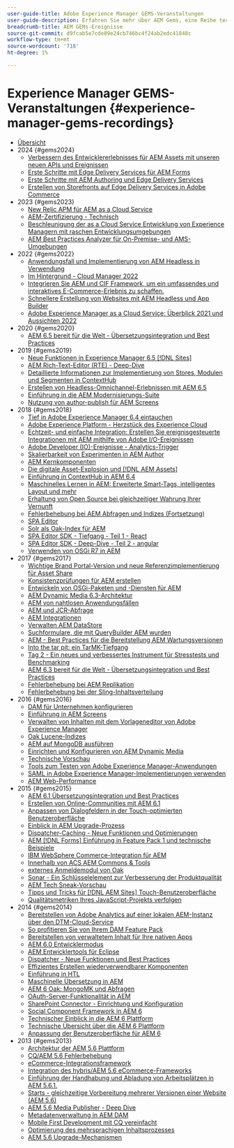 ```yaml
---
user-guide-title: Adobe Experience Manager GEMS-Veranstaltungen
user-guide-description: Erfahren Sie mehr über AEM Gems, eine Reihe technischer Vertiefungen, die von Adobe Experience Manager-Experten angeboten werden.
breadcrumb-title: AEM GEMs-Ereignisse
source-git-commit: d9fcab5e7cde89e24cb746bc4f24ab2edc41848c
workflow-type: tm+mt
source-wordcount: '718'
ht-degree: 1%

---
```



# Experience Manager GEMS-Veranstaltungen {#experience-manager-gems-recordings}

+ [Übersicht](overview.md)
+ 2024 {#gems2024}
   + [Verbessern des Entwicklererlebnisses für AEM Assets mit unseren neuen APIs und Ereignissen](gems2024/improving-dev-experience-for-aem-assets-with-new-apis-and-events.md)
   + [Erste Schritte mit Edge Delivery Services für AEM Forms](gems2024/edge-delivery-for-aem-forms.md)
   + [Erste Schritte mit AEM Authoring und Edge Delivery Services](/help/experience-manager-gems/gems2024/aem-authoring-and-edge-delivery.md)
   + [Erstellen von Storefronts auf Edge Delivery Services in Adobe Commerce](/help/experience-manager-gems/gems2024/storefronts-on-edge-delivery-with-adobe-commerce.md)
+ 2023 {#gems2023}
   + [New Relic APM für AEM as a Cloud Service](gems2023/newrelic-apm-for-aem-cloud-service.md)
   + [AEM-Zertifizierung - Technisch](gems2023/aem-certification-technical.md)
   + [Beschleunigung der as a Cloud Service Entwicklung von Experience Managern mit raschen Entwicklungsumgebungen](/help/experience-manager-gems/gems2023/rapid-development-environments.md)
   + [AEM Best Practices Analyzer für On-Premise- und AMS-Umgebungen](gems2023/aem-best-practices-analyzer.md)
+ 2022 {#gems2022}
   + [Anwendungsfall und Implementierung von AEM Headless in Verwendung](gems2022/customer-use-case-and-implementation-of-aem-headless-in-use.md)
   + [Im Hintergrund - Cloud Manager 2022](gems2022/looking-under-the-hood-cloud-manager-2022.md)
   + [Integrieren Sie AEM und CIF Framework, um ein umfassendes und interaktives E-Commerce-Erlebnis zu schaffen.](gems2022/aem-and-cif-framework-integration.md)
   + [Schnellere Erstellung von Websites mit AEM Headless und App Builder](gems2022/build-sites-faster-with-headless-and-appbuilder.md)
   + [Adobe Experience Manager as a Cloud Service: Überblick 2021 und Aussichten 2022](gems2022/aemcloudservice-2021-review-and-outlook.md)
+ 2020 {#gems2020}
   + [AEM 6.5 bereit für die Welt - Übersetzungsintegration und Best Practices](gems2020/aem65-readyfortheworld-translationintegration-bestpractices.md)
+ 2019 {#gems2019}
   + [Neue Funktionen in Experience Manager 6.5 [!DNL Sites]](gems2019/adobe-experience-manager-6-5-sites-whats-new.md)
   + [AEM Rich-Text-Editor (RTE) - Deep-Dive](gems2019/aem-rich-text-editor-rte-deep-dive1.md)
   + [Detaillierte Informationen zur Implementierung von Stores, Modulen und Segmenten in ContextHub](gems2019/contexthub-deep-dive.md)
   + [Erstellen von Headless-Omnichannel-Erlebnissen mit AEM 6.5](gems2019/creating-headless-omnichannel-experiences-with-aem-65.md)
   + [Einführung in die AEM Modernisierungs-Suite](gems2019/introducing-the-aem-modernization-suite.md)
   + [Nutzung von author-publish für AEM Screens](gems2019/leveraging-author-publish-for-aem-screens.md)
+ 2018 {#gems2018}
   + [Tief in Adobe Experience Manager 6.4 eintauchen](gems2018/aem-6-4-technical-sneak-peek.md)
   + [Adobe Experience Platform - Herzstück des Experience Cloud](gems2018/aem-acp.md)
   + [Echtzeit- und einfache Integration: Erstellen Sie ereignisgesteuerte Integrationen mit AEM mithilfe von Adobe I/O-Ereignissen](gems2018/aem-adobe-io.md)
   + [Adobe Developer (IO)-Ereignisse - Analytics-Trigger](gems2018/aem-analytics-triggers.md)
   + [Skalierbarkeit von Experimenten in AEM Author](gems2018/aem-author-scalability1.md)
   + [AEM Kernkomponenten](gems2018/aem-core-components.md)
   + [Die digitale Asset-Explosion und [!DNL AEM Assets]](gems2018/aem-digital-asset-explosion.md)
   + [Einführung in ContextHub in AEM 6.4](gems2018/aem-intro-to-contexthub.md)
   + [Maschinelles Lernen in AEM: Erweiterte Smart-Tags, intelligentes Layout und mehr](gems2018/aem-machine-learning.md)
   + [Erhaltung von Open Source bei gleichzeitiger Wahrung Ihrer Vernunft](gems2018/aem-maintaining-open-source.md)
   + [Fehlerbehebung bei AEM Abfragen und Indizes (Fortsetzung)](gems2018/aem-query-and-index-troubleshooting2.md)
   + [SPA Editor](gems2018/aem-spa-editor.md)
   + [Solr als Oak-Index für AEM](gems2018/solr-as-an-oak-index-for-aem.md)
   + [SPA Editor SDK - Tiefgang - Teil 1 - React](gems2018/spa-editor-sdk-deep-dive-react.md)
   + [SPA Editor SDK - Deep-Dive - Teil 2 - angular](gems2018/spa-editor-sdk-deep-dive-angular.md)
   + [Verwenden von OSGi R7 in AEM](gems2018/using-osgi-r7-in-aem.md)
+ 2017 {#gems2017}
   + [Wichtige Brand Portal-Version und neue Referenzimplementierung für Asset Share](gems2017/aem-brand-portal.md)
   + [Konsistenzprüfungen für AEM erstellen](gems2017/aem-building-health-checks-for-aem.md)
   + [Entwickeln von OSGi-Paketen und -Diensten für AEM](gems2017/aem-developing-osgi-bundles-services-for-aem.md)
   + [AEM Dynamic Media 6.3-Architektur](gems2017/aem-dynamic-media-architecture.md)
   + [AEM von nahtlosen Anwendungsfällen](gems2017/aem-headless-usecases.md)
   + [AEM und JCR-Abfrage](gems2017/aem-indexing-jcr-query.md)
   + [AEM Integrationen](gems2017/aem-integrations.md)
   + [Verwalten AEM DataStore](gems2017/aem-managing-aem-datastore.md)
   + [Suchformulare, die mit QueryBuilder AEM wurden](gems2017/aem-search-forms-using-querybuilder.md)
   + [AEM - Best Practices für die Bereitstellung AEM Wartungsversionen](gems2017/aem-sustenance-best-practices-deploying-maintenance-releases.md)
   + [Into the tar pit: ein TarMK-Tiefgang](gems2017/aem-tarmk-deepdive.md)
   + [Tag 2 - Ein neues und verbessertes Instrument für Stresstests und Benchmarking](gems2017/aem-toughday2-stress-testing-benchmarking-tool.md)
   + [AEM 6.3 bereit für die Welt - Übersetzungsintegration und Best Practices](gems2017/aem-translation-best-practices.md)
   + [Fehlerbehebung bei AEM Replikation](gems2017/aem-troubleshooting-aem-replication.md)
   + [Fehlerbehebung bei der Sling-Inhaltsverteilung](gems2017/aem-troubleshooting-sling.md)
+ 2016 {#gems2016}
   + [DAM für Unternehmen konfigurieren](gems2016/aem-configuring-dam-for-enterprise.md)
   + [Einführung in AEM Screens](gems2016/aem-introduction-to-aem-screens.md)
   + [Verwalten von Inhalten mit dem Vorlageneditor von Adobe Experience Manager](gems2016/aem-managing-content-with-template-editor.md)
   + [Oak Lucene-Indizes](gems2016/aem-oak-lucene-indexes.md)
   + [AEM auf MongoDB ausführen](gems2016/aem-running-aem-on-mongodb.md)
   + [Einrichten und Konfigurieren von AEM Dynamic Media](gems2016/aem-setup-and-configure-aem-dynamic-media.md)
   + [Technische Vorschau](gems2016/aem-technical-sneak-peek.md)
   + [Tools zum Testen von Adobe Experience Manager-Anwendungen](gems2016/aem-testing-tools-for-aem-apps.md)
   + [SAML in Adobe Experience Manager-Implementierungen verwenden](gems2016/aem-utilizing-saml-in-aem-deployments.md)
   + [AEM Web-Performance](gems2016/aem-web-performance.md)
+ 2015 {#gems2015}
   + [AEM 6.1 Übersetzungsintegration und Best Practices](gems2015/aem-6-1-translation-integration-and-best-practices.md)
   + [Erstellen von Online-Communities mit AEM 6.1](gems2015/aem-creating-online-communities-with-aem-6-1.md)
   + [Anpassen von Dialogfeldern in der Touch-optimierten Benutzeroberfläche](gems2015/aem-customizing-dialog-fields-in-touch-ui.md)
   + [Einblick in AEM Upgrade-Prozess](gems2015/aem-deep-dive-into-aem-upgrade-process.md)
   + [Dispatcher-Caching - Neue Funktionen und Optimierungen](gems2015/aem-dispatcher-caching-new-features-and-optimizations.md)
   + [AEM [!DNL Forms] Einführung in Feature Pack 1 und technische Beispiele](gems2015/aem-forms-feature-pack-1-introduction-and-technical-samples.md)
   + [IBM WebSphere Commerce-Integration für AEM](gems2015/aem-ibm-websphere-commerce-integration-for-aem.md)
   + [Innerhalb von ACS AEM Commons &amp; Tools](gems2015/aem-inside-acs-aem-commons-and-tools.md)
   + [externes Anmeldemodul von Oak](gems2015/aem-oak-external-login-module-authenticating-with-ldap-and-beyond.md)
   + [Sonar - Ein Schlüsselelement zur Verbesserung der Produktqualität](gems2015/aem-sonar-a-key-element-to-improve-product-quality.md)
   + [AEM Tech Sneak-Vorschau](gems2015/aem-tech-sneak-peek.md)
   + [Tipps und Tricks für [!DNL AEM Sites] Touch-Benutzeroberfläche](gems2015/aem-tips-and-tricks-for-aem-sites-touch-ui.md)
   + [Qualitätsmetriken Ihres JavaScript-Projekts verfolgen](gems2015/aem-track-quality-metrics-of-your-javascript-project.md)
+ 2014 {#gems2014}
   + [Bereitstellen von Adobe Analytics auf einer lokalen AEM-Instanz über den DTM-Cloud-Service](gems2014/aem-adobe-analytics-dynamic-tag-management.md)
   + [So profitieren Sie von Ihrem DAM Feature Pack](gems2014/aem-dam-feature-pack.md)
   + [Bereitstellen von verwaltetem Inhalt für Ihre nativen Apps](gems2014/aem-delivering-managed-content-to-your-native-apps.md)
   + [AEM 6.0 Entwicklermodus](gems2014/aem-developer-mode.md)
   + [AEM Entwicklertools für Eclipse](gems2014/aem-developer-tools-for-eclipse.md)
   + [Dispatcher - Neue Funktionen und Best Practices](gems2014/aem-dispatcher.md)
   + [Effizientes Erstellen wiederverwendbarer Komponenten](gems2014/aem-efficiently-build-reusable-components.md)
   + [Einführung in HTL](gems2014/aem-introduction-to-htl.md)
   + [Maschinelle Übersetzung in AEM](gems2014/aem-machine-translation-in-aem.md)
   + [AEM 6 Oak: MongoMK und Abfragen](gems2014/aem-oak-mongomk-and-queries.md)
   + [OAuth-Server-Funktionalität in AEM](gems2014/aem-oauth-server-functionality-in-aem.md)
   + [SharePoint Connector - Einrichtung und Konfiguration](gems2014/aem-sharepoint-connector-setup-and-configuration.md)
   + [Social Component Framework in AEM 6](gems2014/aem-social-component-framework-in-aem-6.md)
   + [Technischer Einblick in die AEM 6 Plattform](gems2014/aem-technical-deep-dive-into-the-aem-6-platform.md)
   + [Technische Übersicht über die AEM 6 Plattform](gems2014/aem-technical-overview-of-the-aem-6-platform.md)
   + [Anpassung der Benutzeroberfläche für AEM 6](gems2014/aem-user-interface-customization-for-aem6.md)
+ 2013 {#gems2013}
   + [Architektur der AEM 5.6 Plattform](gems2013/aem-architecture-of-the-aem-5-6-platform.md)
   + [CQ/AEM 5.6 Fehlerbehebung](gems2013/aem-cq-aem-5-6-troubleshooting.md)
   + [eCommerce-Integrationsframework](gems2013/aem-ecommerce-integration-framework.md)
   + [Integration des hybris/AEM 5.6 eCommerce-Frameworks](gems2013/aem-hybris-ecommerce-framework-integration.md)
   + [Einführung der Handhabung und Abladung von Arbeitsplätzen in AEM 5.6.1.](gems2013/aem-job-handling-and-offloading.md)
   + [Starts - gleichzeitige Vorbereitung mehrerer Versionen einer Website (AEM 5.6)](gems2013/aem-launches.md)
   + [AEM 5.6 Media Publisher - Deep Dive](gems2013/aem-media-publisher-deep-dive.md)
   + [Metadatenverwaltung in AEM DAM](gems2013/aem-metadata-management-in-aem-dam.md)
   + [Mobile First Development mit CQ vereinfacht](gems2013/aem-mobile-first-development-with-cq-made-easy.md)
   + [Optimierung des mehrsprachigen Inhaltsprozesses](gems2013/aem-streamlining-multilingual-content-process.md)
   + [AEM 5.6 Upgrade-Mechanismen](gems2013/aem-upgrade-mechanisms.md)

<!--
+ [Archive] {#archive}
    + [AEM 6 Oak: MongoMK and Queries](archive/aem-oak-mongomk-and-queries.md)
    + [Search forms made easy with the AEM querybuilder](archive/aem-search-forms-using-querybuilder.md)
    + [Deep Dive on implementation details of stores, modules and segments in ContextHub](archive/contexthub-deep-dive.md)
    + [AEM Web Performance](archive/aem-web-performance.md)
    + [AEM Query and Index Troubleshooting](archive/aem-query-and-index-troubleshooting.md)
    + [User Interface Customization for AEM 6](archive/aem-user-interface-customization-for-aem6.md)
    + [Technical Sneak Peek](archive/aem-technical-sneak-peek.md)
    + [Customizing Dialog Fields in Touch UI](archive/aem-customizing-dialog-fields-in-touch-ui.md)
    + [Building Health Checks for AEM](archive/aem-building-health-checks-for-aem.md)
    + [Running AEM on MongoDB](archive/aem-running-aem-on-mongodb.md)
    + [AEM 5.6 Media Publisher Deep Dive ](archive/aem-media-publisher-deep-dive.md)
    + [AEM Fluid Experiences for headless usecases](archive/aem-headless-usecases.md)
    + [The Digital Asset Explosion & AEM Assets](archive/aem-digital-asset-explosion.md)
    + [Introduction of Job Handling and Offloading in AEM 5.6.1. ](archive/aem-job-handling-and-offloading.md)
    + [Technical Overview of the AEM 6 Platform](archive/aem-technical-overview-of-the-aem-6-platform.md)
    + [Launches: concurrent preparation of multiple versions of a website (AEM 5.6) ](archive/aem-launches.md)
    + [Efficiently Build Reusable Components](archive/aem-efficiently-build-reusable-components.md)
    + [AEM Integrations - a solid foundation goes a long way](archive/aem-integrations.md)
    + [Dispatcher - New features and best practices](archive/aem-dispatcher.md)
    + [Adobe Experience Manager 6.5 Sites - What's New](archive/adobe-experience-manager-6-5-sites-whats-new.md)
    + [Oak's External Login Module - Authenticating with LDAP and Beyond](archive/aem-oak-external-login-module-authenticating-with-ldap-and-beyond.md)
    + [Troubleshooting AEM Replication](archive/aem-troubleshooting-aem-replication.md)
    + [Metadata Management in AEM DAM](archive/aem-metadata-management-in-aem-dam.md)
    + [AEM 6.5 Ready for the World - Translation Integration & Best Practices](archive/aem65-readyfortheworld-translationintegration-bestpractices.md)
    + [hybris/AEM 5.6 eCommerce framework integration](archive/aem-hybris-ecommerce-framework-integration.md)
    + [How to deploy Adobe Analytics on a local AEM instance by using the Dynamic Tag Management cloud service](archive/aem-adobe-analytics-dynamic-tag-management.md)
    + [eCommerce Integration Framework ](archive/aem-ecommerce-integration-framework.md)
    + [Real-time and lightweight: build event-driven integrations with AEM using Adobe I/O Events](archive/aem-adobe-io.md)
    + [AEM Tech Sneak Peek](archive/aem-tech-sneak-peek.md)
    + [AEM Rich Text Editor (RTE) Deep Dive](archive/aem-rich-text-editor-rte-deep-dive1.md)
    + [Deep dive into AEM upgrade process](archive/aem-deep-dive-into-aem-upgrade-process.md)
    + [AEM SPA Editor](archive/aem-spa-editor.md)
    + [MSM and Translation: Best Practices ](archive/aem-msm-and-translation-best-practices.md)
    + [AEM Indexing and JCR Query](archive/aem-indexing-jcr-query.md)
    + [IBM WebSphere Commerce Integration for AEM](archive/aem-ibm-websphere-commerce-integration-for-aem.md)
    + [Setup and Configure AEM Dynamic Media](archive/aem-setup-and-configure-aem-dynamic-media.md)
    + [Leveraging author-publish for AEM Screens](archive/leveraging-author-publish-for-aem-screens.md)
    + [Experiments in AEM Author Scalability](archive/aem-author-scalability1.md)
    + [Introduction to AEM Screens](archive/aem-introduction-to-aem-screens.md)
    + [Creating Headless Omnichannel Experiences with AEM 6.5](archive/creating-headless-omnichannel-experiences-with-aem-65.md)
    + [Developing OSGi Bundles and Services for AEM](archive/aem-developing-osgi-bundles-services-for-aem.md)
    + [Technical Deep Dive into the AEM 6 Platform](archive/aem-technical-deep-dive-into-the-aem-6-platform.md)
    + [Adobe Experience Platform - The Heart of Experience Cloud](archive/aem-acp.md)
    + [Social Component Framework in AEM 6](archive/aem-social-component-framework-in-aem-6.md)
    + [Mobile-First Development with CQ Made Easy](archive/aem-mobile-first-development-with-cq-made-easy.md)
    + [AEM Core Components](archive/aem-core-components.md)
    + [AEM SPA Editor](archive/jcr-aem-spa-editor.md)
    + [Major Brand Portal Release and new reference implementation for Asset Share](archive/aem-brand-portal.md)
    + [Utilizing SAML in Adobe Experience Manager deployments](archive/aem-utilizing-saml-in-aem-deployments.md)
    + [AEM 6.0 Developer Mode](archive/aem-developer-mode.md)
    + [AEM [!DNL Forms] Feature Pack 1 introduction and technical samples](archive/aem-forms-feature-pack-1-introduction-and-technical-samples.md)
    + [CQ/AEM 5.6 Troubleshooting](archive/aem-cq-aem-5-6-troubleshooting.md)
    + [AEM Dynamic Media 6.3 Architecture](archive/aem-dynamic-media-architecture.md)
    + [Inside ACS AEM Commons & Tools](archive/aem-inside-acs-aem-commons-and-tools.md)
    + [Creating online Communities with AEM 6.1](archive/aem-creating-online-communities-with-aem-6-1.md)
    + [OAuth Server functionality in AEM - Embrace Federation and unleash your REST APIs!](archive/aem-oauth-server-functionality-in-aem.md)
    + [Into the tar pit: a TarMK deep dive](archive/aem-tarmk-deepdive.md)
    + [Oak Lucene Indexes](archive/aem-oak-lucene-indexes.md)
    + [AEM Developer Tools for Eclipse](archive/aem-developer-tools-for-eclipse.md)
    + [Solr as an Oak index for AEM](archive/solr-as-an-oak-index-for-aem1.md)
    + [Toughday2 - A new and improved stress testing and benchmarking tool](archive/aem-toughday2-stress-testing-benchmarking-tool.md)
    + [Introduction to ContextHub in AEM 6.4](archive/aem-intro-to-contexthub.md)
    + [Configuring the DAM for Enterprise](archive/aem-configuring-dam-for-enterprise.md)
    + [Managing AEM DataStore](archive/aem-managing-aem-datastore.md)
    + [AEM Sustenance - Best Practices for deploying AEM Maintenance Releases](archive/aem-sustenance-best-practices-deploying-maintenance-releases.md)
    + [Maintaining Open Source While Maintaining Your Sanity](archive/aem-maintaining-open-source.md)
    + [SPA Editor SDK Deep Dive - Part 1 - React ](archive/spa-editor-sdk-deep-dive-react.md)
    + [Tools to use for testing Adobe Experience Manager applications](archive/aem-testing-tools-for-aem-apps.md)
    + [Machine Learning in AEM: Enhanced Smart Tags, Smart Layout and more](archive/aem-machine-learning.md)
    + [Tips and tricks for AEM Sites Touch UI](archive/aem-tips-and-tricks-for-aem-sites-touch-ui.md)
    + [Dispatcher Caching - New Features and Optimizations](archive/aem-dispatcher-caching-new-features-and-optimizations.md)
    + [How to get the most out of your DAM Feature Pack](archive/aem-dam-feature-pack.md)
    + [Troubleshooting Sling Content Distribution](archive/aem-troubleshooting-sling.md)
    + [Introduction to HTL](archive/aem-introduction-to-htl.md)
    + [Delivering Managed Content to your Native Apps](archive/aem-delivering-managed-content-to-your-native-apps.md)
    + [SharePoint Connector - Setup and Configuration](archive/aem-sharepoint-connector-setup-and-configuration.md)
    + [AEM 6.1 Translation Integration & Best Practices](archive/aem-6-1-translation-integration-and-best-practices.md)
    + [Managing your content with the template editor of Adobe Experience Manager](archive/aem-managing-content-with-template-editor.md)
    + [SPA Editor SDK Deep Dive - Part 2 - Angular](archive/spa-editor-sdk-deep-dive-angular.md)
    + [Sonar - A key element to improve product quality](archive/aem-sonar-a-key-element-to-improve-product-quality.md)
    + [AEM 6.3 Ready for the World - Translation Integration & Best Practices](archive/aem-translation-best-practices.md)
    + [AEM 5.6 upgrade mechanisms ](archive/aem-upgrade-mechanisms.md)
    + [Track quality metrics of your Javascript project](archive/aem-track-quality-metrics-of-your-javascript-project.md)
    + [Streamlining multilingual content process](archive/aem-streamlining-multilingual-content-process.md)
    + [Deep Dive into Adobe Experience Manager 6.4](archive/aem-6-4-technical-sneak-peek.md)
    + [Machine Translation in AEM](archive/aem-machine-translation-in-aem.md)
    + [Using OSGi R7 in AEM](archive/using-osgi-r7-in-aem.md)
    + [Architecture of the AEM 5.6 Platform](archive/aem-architecture-of-the-aem-5-6-platform.md)
    + [Adobe I/O Events - Analytics Triggers](archive/aem-analytics-triggers.md)
    + [Introducing the AEM Modernization Suite](archive/introducing-the-aem-modernization-suite.md)
    + [AEM Query and Index Troubleshooting](archive/aem-query-and-index-troubleshooting2.md)
-->
